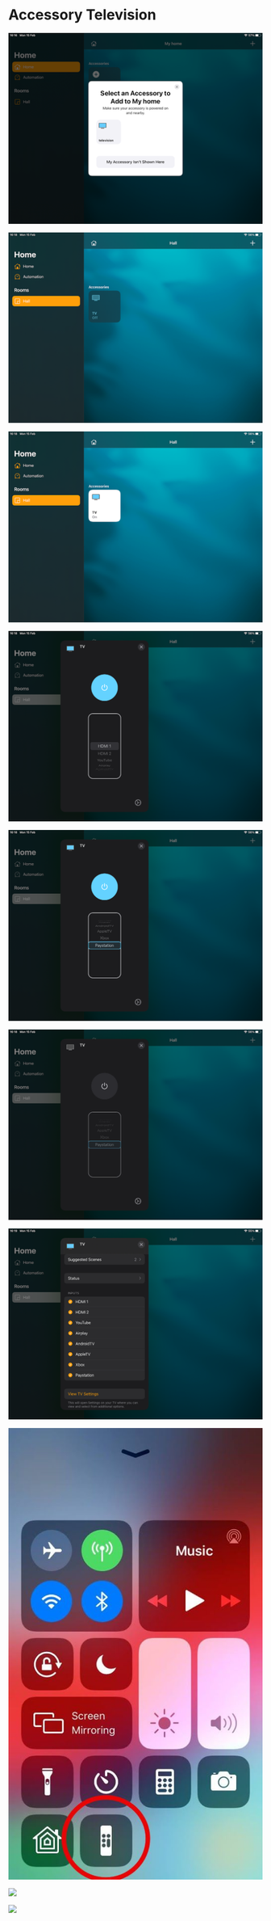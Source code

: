 # Accessory Television

![](https://github.com/alpr777/homekit/blob/main/gallery/tv_1.png)

![](https://github.com/alpr777/homekit/blob/main/gallery/tv_2.png)

![](https://github.com/alpr777/homekit/blob/main/gallery/tv_3.png)

![](https://github.com/alpr777/homekit/blob/main/gallery/tv_4.png)

![](https://github.com/alpr777/homekit/blob/main/gallery/tv_5.png)

![](https://github.com/alpr777/homekit/blob/main/gallery/tv_6.png)

![](https://github.com/alpr777/homekit/blob/main/gallery/tv_7.png)

![](https://github.com/alpr777/homekit/blob/main/gallery/tv_8.jpg)

![](https://github.com/alpr777/homekit/blob/main/gallery/tv_6.jpg)

![](https://github.com/alpr777/homekit/blob/main/gallery/tv_7.jpg)
